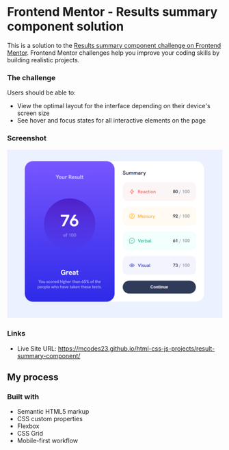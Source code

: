 # Frontend Mentor - Results summary component solution

This is a solution to the [Results summary component challenge on Frontend Mentor](https://www.frontendmentor.io/challenges/results-summary-component-CE_K6s0maV). Frontend Mentor challenges help you improve your coding skills by building realistic projects.

### The challenge

Users should be able to:

- View the optimal layout for the interface depending on their device's screen size
- See hover and focus states for all interactive elements on the page

### Screenshot

![](./assets/images/screenshot.png)

### Links

- Live Site URL: https://mcodes23.github.io/html-css-js-projects/result-summary-component/

## My process

### Built with

- Semantic HTML5 markup
- CSS custom properties
- Flexbox
- CSS Grid
- Mobile-first workflow
